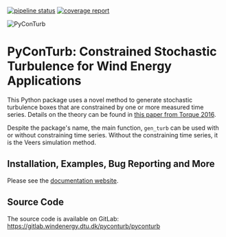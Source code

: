 [![pipeline status](https://gitlab.windenergy.dtu.dk/pyconturb/pyconturb/badges/master/pipeline.svg)](https://gitlab.windenergy.dtu.dk/pyconturb/pyconturb/commits/master)
[![coverage report](https://gitlab.windenergy.dtu.dk/pyconturb/pyconturb/badges/master/coverage.svg)](https://gitlab.windenergy.dtu.dk/pyconturb/pyconturb/commits/master)

![PyConTurb](https://gitlab.windenergy.dtu.dk/pyconturb/pyconturb/raw/master/docs/logo.png)

# PyConTurb: Constrained Stochastic Turbulence for Wind Energy Applications

This Python package uses a novel method to generate stochastic turbulence boxes
that are constrained by one or more measured time series. Details on the theory
can be found in [this paper from Torque 2016](https://iopscience.iop.org/article/10.1088/1742-6596/1037/6/062032/meta).

Despite the package's name, the main function, `gen_turb` can be used with or
without constraining time series. Without the constraining time series, it is
the Veers simulation method.

## Installation, Examples, Bug Reporting and More

Please see the [documentation website](https://pyconturb.pages.windenergy.dtu.dk/pyconturb/).

## Source Code

The source code is available on GitLab: https://gitlab.windenergy.dtu.dk/pyconturb/pyconturb

